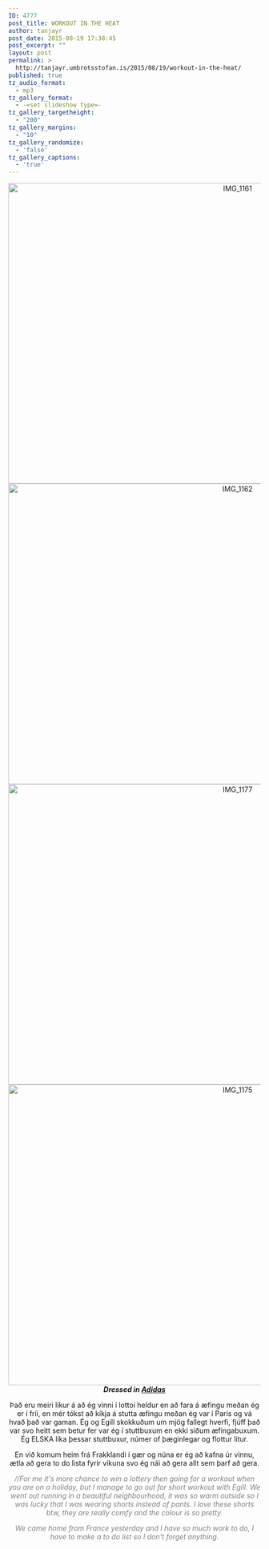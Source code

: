 ```yaml
---
ID: 4777
post_title: WORKOUT IN THE HEAT
author: tanjayr
post_date: 2015-08-19 17:38:45
post_excerpt: ""
layout: post
permalink: >
  http://tanjayr.umbrotsstofan.is/2015/08/19/workout-in-the-heat/
published: true
tz_audio_format:
  - mp3
tz_gallery_format:
  - -=set slideshow type=-
tz_gallery_targetheight:
  - "200"
tz_gallery_margins:
  - "10"
tz_gallery_randomize:
  - 'false'
tz_gallery_captions:
  - 'true'
---
```

<p style="text-align: center;"><img class="aligncenter size-large wp-image-4778" src="http://www.tanjayr.com/wp-content/uploads/2015/08/IMG_1161-1024x683.jpg" alt="IMG_1161" width="900" height="600" />
<img class="aligncenter size-large wp-image-4779" src="http://www.tanjayr.com/wp-content/uploads/2015/08/IMG_1162-1024x683.jpg" alt="IMG_1162" width="900" height="600" />
<img class="aligncenter size-large wp-image-4781" src="http://www.tanjayr.com/wp-content/uploads/2015/08/IMG_1177-1024x683.jpg" alt="IMG_1177" width="900" height="600" />
<img class="aligncenter size-large wp-image-4780" src="http://www.tanjayr.com/wp-content/uploads/2015/08/IMG_1175-1024x683.jpg" alt="IMG_1175" width="900" height="600" /><strong><em>
Dressed in <a href="https://www.facebook.com/adidasisland?fref=ts" target="_blank">Adidas</a></em></strong></p>
<p style="text-align: center;">Það eru meiri líkur á að ég vinni í lottoi heldur en að fara á æfingu meðan ég er í fríi, en mér tókst að kíkja á stutta æfingu meðan ég var í París og vá hvað það var gaman. Ég og Egill skokkuðum um mjög fallegt hverfi, fjúff það var svo heitt sem betur fer var ég í stuttbuxum en ekki síðum æfingabuxum. Ég ELSKA líka þessar stuttbuxur, númer of þæginlegar og flottur litur.</p>
<p style="text-align: center;">En við komum heim frá Frakklandi í gær og núna er ég að kafna úr vinnu, ætla að gera to do lista fyrir vikuna svo ég nái að gera allt sem þarf að gera.</p>
<p style="text-align: center;"><span style="color: #808080;"><em>//For me it's more chance to win a lottery then going for a workout when you are on a holiday, but I manage to go out for short workout with Egill. We went out running in a beautiful neighbourhood, it was so warm outside so I was lucky that I was wearing shorts instead of pants. I love these shorts btw, they are really comfy and the colour is so pretty.</em></span></p>
<p style="text-align: center;"><span style="color: #808080;"><em>We came home from France yesterday and I have so much work to do, I have to make a to do list so I don't forget anything.</em></span></p>